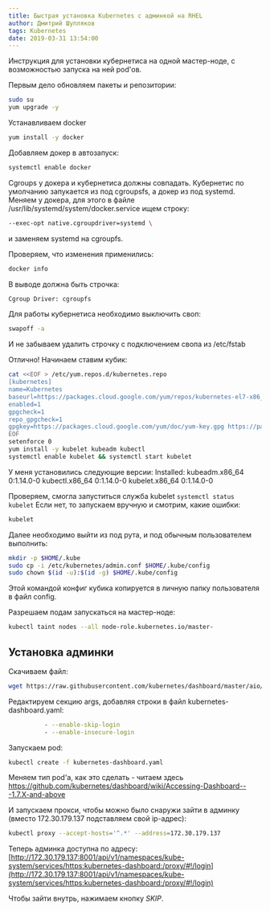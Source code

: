 ```yaml
---
title: Быстрая установка Kubernetes с админкой на RHEL
author: Дмитрий Шупляков
tags: Kubernetes
date: 2019-03-31 13:54:00
---
```


Инструкция для установки кубернетиса на одной мастер-ноде, с возможностью запуска на ней pod'ов.
<!-- more --> 

Первым дело обновляем пакеты и репозитории:
```bash
sudo su
yum upgrade -y
```

Устанавливаем docker
```bash
yum install -y docker
```
Добавляем докер в автозапуск:
```bash
systemctl enable docker 
```
Cgroups у докера и кубернетиса должны совпадать. Кубернетис по умолчанию запукается из под cgroupsfs, а докер из под systemd. Меняем у докера, для этого в файле /usr/lib/systemd/system/docker.service ищем строку:

```bash
--exec-opt native.cgroupdriver=systemd \
```
и заменяем systemd на cgroupfs.

Проверяем, что изменения применились:
```bash
docker info
```
В выводе должна быть строчка:
```bash
Cgroup Driver: cgroupfs
```

Для работы кубернетиса необходимо выключить своп:
```bash
swapoff -a
```
И не забываем удалить строчку с подключением свопа из /etc/fstab

Отлично! Начинаем ставим кубик:
```bash
cat <<EOF > /etc/yum.repos.d/kubernetes.repo
[kubernetes]
name=Kubernetes
baseurl=https://packages.cloud.google.com/yum/repos/kubernetes-el7-x86_64
enabled=1
gpgcheck=1
repo_gpgcheck=1
gpgkey=https://packages.cloud.google.com/yum/doc/yum-key.gpg https://packages.cloud.google.com/yum/doc/rpm-package-key.gpg
EOF
setenforce 0
yum install -y kubelet kubeadm kubectl
systemctl enable kubelet && systemctl start kubelet
```

У меня установились следующие версии:
Installed:
  kubeadm.x86_64 0:1.14.0-0                       kubectl.x86_64 0:1.14.0-0                       kubelet.x86_64 0:1.14.0-0

Проверяем, смогла запуститься служба kubelet `systemctl status kubelet`
Если нет, то запускаем вручную и смотрим, какие ошибки:
```bash
kubelet
```

Далее необходимо выйти из под рута, и под обычным пользователем выполнить:
```bash
mkdir -p $HOME/.kube
sudo cp -i /etc/kubernetes/admin.conf $HOME/.kube/config
sudo chown $(id -u):$(id -g) $HOME/.kube/config
```
Этой командой конфиг кубика копируется в личную папку пользователя в файл config.

Разрешаем подам запускаться на мастер-ноде:
```bash
kubectl taint nodes --all node-role.kubernetes.io/master- 
```

## Установка админки

Скачиваем файл:
```bash
wget https://raw.githubusercontent.com/kubernetes/dashboard/master/aio/deploy/recommended/kubernetes-dashboard.yaml
```
Редактируем секцию args, добавляя строки в файл kubernetes-dashboard.yaml:
```bash
          - --enable-skip-login
          - --enable-insecure-login
```
Запускаем pod:
```bash
kubectl create -f kubernetes-dashboard.yaml
```

Меняем тип pod'a, как это сделать - читаем здесь https://github.com/kubernetes/dashboard/wiki/Accessing-Dashboard---1.7.X-and-above

И запускаем прокси, чтобы можно было снаружи зайти в админку (вместо 172.30.179.137 подставляем свой ip-адрес):
```bash
kubectl proxy --accept-hosts='^.*' --address=172.30.179.137
```

Теперь админка доступна по адресу:
[http://172.30.179.137:8001/api/v1/namespaces/kube-system/services/https:kubernetes-dashboard:/proxy/#!/login](http://172.30.179.137:8001/api/v1/namespaces/kube-system/services/https:kubernetes-dashboard:/proxy/#!/login)

Чтобы зайти внутрь, нажимаем кнопку *SKIP*.

